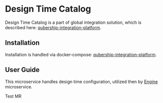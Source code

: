 # Design Time Catalog

Design Time Catalog is a part of global integration solution, which is described here: [qubership-integration-platform](https://github.com/Netcracker/qubership-integration-platform).

## Installation

Installation is handled via docker-compose: [qubership-integration-platform](https://github.com/Netcracker/qubership-integration-platform).

## User Guide

This microservice handles design time configuration, utilized then by [Engine](https://github.com/Netcracker/qubership-integration-engine) microservice.

Test MR
